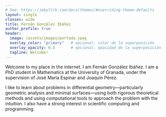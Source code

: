 ```yaml
---
# See: https://jekyllrb.com/docs/themes/#overriding-theme-defaults
layout: single
classes: wide
title: Fernán González Ibáñez     
author_profile: true
header:
  image: /assets/images/portada.jpeg
  overlay_color: "primary"   # opcional: color de la superposición
  overlay_opacity: 0.5       # opcional: opacidad de la superposición
  tagline: Welcome!
---
```

Welcome to my place in the internet. I am Fernán González Ibáñez. I am a PhD student in Mathematics at the University of Granada, under the supervision of José María Espinar and Joaquín Pérez. 

I like to learn about problems in differential geometry—particularly geometric analysis and minimal surfaces—using both rigorous theoretical methods and using computational tools to approach the problem with the intuition. I also have a strong interest in scientific computing and programming.


